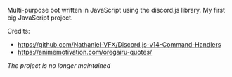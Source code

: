 Multi-purpose bot written in JavaScript using the discord.js library.
My first big JavaScript project.

Credits: 
- https://github.com/Nathaniel-VFX/Discord.js-v14-Command-Handlers
- https://animemotivation.com/oregairu-quotes/

_The project is no longer maintained_
